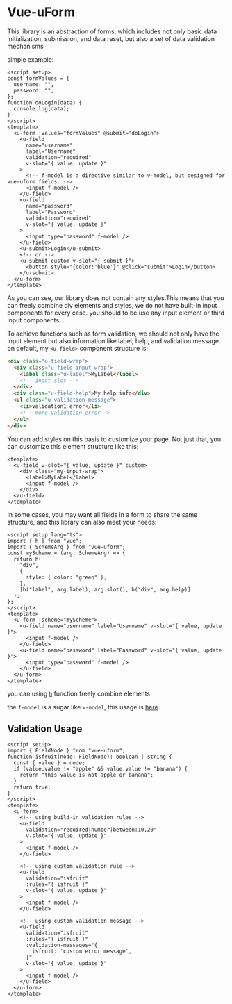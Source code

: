 # Vue-uForm

This library is an abstraction of forms, which includes not only basic data initialization, submission,
and data reset, but also a set of data validation mechanisms

simple example:

```vue
<script setup>
const formValues = {
  username: "",
  password: "",
};
function doLogin(data) {
  console.log(data);
}
</script>
<template>
  <u-form :values="formValues" @submit="doLogin">
    <u-field
      name="username"
      label="Username"
      validation="required"
      v-slot="{ value, update }"
    >
      <!-- f-model is a directive similar to v-model, but designed for vue-uform fields. -->
      <input f-model />
    </u-field>
    <u-field
      name="password"
      label="Password"
      validation="required"
      v-slot="{ value, update }"
    >
      <input type="password" f-model />
    </u-field>
    <u-submit>Login</u-submit>
    <!-- or -->
    <u-submit custom v-slot="{ submit }">
      <button style="{color:'blue'}" @click="submit">Login</button>
    </u-submit>
  </u-form>
</template>
```

As you can see, our library does not contain any styles.This means that you can freely combine div elements and styles, we do not have built-in input components for every case. you should to be use any input element or third input components.

To achieve functions such as form validation, we should not only have the input element but also information like label, help, and validation message. on default, my `<u-field>` component structure is:

```html
<div class="u-field-wrap">
  <div class="u-field-input-wrap">
    <label class="u-label">MyLabel</label>
    <!-- input slot -->
  </div>
  <div class="u-field-help">My help info</div>
  <ul class="u-validation-message">
    <li>validation1 error</li>
    <!-- more validation error-->
  </ul>
</div>
```

You can add styles on this basis to customize your page. Not just that, you can customize this element structure like this:

```vue
<template>
  <u-field v-slot="{ value, update }" custom>
    <div class="my-input-wrap">
      <label>MyLabel</label>
      <input f-model />
    </div>
  </u-field>
</template>
```

In some cases, you may want all fields in a form to share the same structure, and this library can also meet your needs:

```vue
<script setup lang="ts">
import { h } from "vue";
import { SchemeArg } from "vue-uform";
const myScheme = (arg: SchemeArg) => {
  return h(
    "div",
    {
      style: { color: "green" },
    },
    [h("label", arg.label), arg.slot(), h("div", arg.help)]
  );
};
</script>
<template>
  <u-form :scheme="myScheme">
    <u-field name="username" label="Username" v-slot="{ value, update }">
      <input f-model />
    </u-field>
    <u-field name="password" label="Password" v-slot="{ value, update }">
      <input type="password" f-model />
    </u-field>
  </u-form>
</template>
```

you can using [`h`](https://vuejs.org/guide/extras/render-function.html) function freely combine elements

the `f-model` is a sugar like `v-model`, this usage is [here](./packages/vite-plugin/README.md).

## Validation Usage

```vue
<script setup>
import { FieldNode } from "vue-uform";
function isfruit(node: FieldNode): boolean | string {
  const { value } = node;
  if (value.value != "apple" && value.value != "banana") {
    return "this value is not apple or banana";
  }
  return true;
}
</script>
<template>
  <u-form>
    <!-- using build-in validation rules -->
    <u-field
      validation="required|number|between:10,20"
      v-slot="{ value, update }"
    >
      <input f-model />
    </u-field>

    <!-- using custom validation rule -->
    <u-field
      validation="isfruit"
      :rules="{ isfruit }"
      v-slot="{ value, update }"
    >
      <input f-model />
    </u-field>

    <!-- using custom validation message -->
    <u-field
      validation="isfruit"
      :rules="{ isfruit }"
      :validation-messages="{
        isfruit: 'custom error message',
      }"
      v-slot="{ value, update }"
    >
      <input f-model />
    </u-field>
  </u-form>
</template>
```
